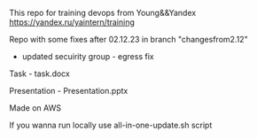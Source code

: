 This repo for training devops from Young&&Yandex https://yandex.ru/yaintern/training

Repo with some fixes after 02.12.23 in branch "changesfrom2.12"

- updated secuirity group - egress fix

Task - task.docx

Presentation - Presentation.pptx

Made on AWS

If you wanna run locally use all-in-one-update.sh script
